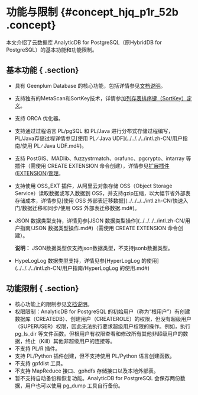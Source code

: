 # 功能与限制 {#concept_hjq_p1r_52b .concept}

本文介绍了云数据库 AnalyticDB for PostgreSQL（原HybridDB for PostgreSQL）的基本功能和功能限制。

## 基本功能 { .section}

-   具有 Geenplum Database 的核心功能，包括详情参见[文档说明](http://gpdb.docs.pivotal.io/4380/ref_guide/feature_summary.html)。
-   支持独有的MetaScan和SortKey技术，详情参加[列存表排序键（SortKey）定义](../../../../intl.zh-CN/用户指南/列存表排序键（SortKey）定义.md#)。
-   支持 ORCA 优化器。
-   支持通过过程语言 PL/pgSQL 和 PL/Java 进行分布式存储过程编写，PL/Java存储过程详情参见[使用 PL ∕ Java UDF](../../../../intl.zh-CN/用户指南/使用 PL ∕ Java UDF.md#)。
-   支持 PostGIS、MADlib、fuzzystrmatch、orafunc、pgcrypto、intarray 等插件（需使用 CREATE EXTENSION 命令创建），详情参见[扩展插件\(EXTENSION\)管理](../../../../intl.zh-CN/用户指南/扩展插件(EXTENSION)管理.md#)。
-   支持使用 OSS\_EXT 插件，从阿里云对象存储 OSS（Object Storage Service）读取数据或写入数据到 OSS，并支持gzip压缩，以大幅节省外部表存储成本，详情参见[使用 OSS 外部表迁移数据](../../../../intl.zh-CN/快速入门/数据迁移和同步/使用 OSS 外部表迁移数据.md#)。
-   JSON 数据类型支持，详情见参[JSON 数据类型操作](../../../../intl.zh-CN/用户指南/JSON 数据类型操作.md#)（需使用 CREATE EXTENSION 命令创建）。

    **说明：** JSON数据类型仅支持json数据类型，不支持jsonb数据类型。

-   HypeLogLog 数据类型支持，详情见参[HyperLogLog 的使用](../../../../intl.zh-CN/用户指南/HyperLogLog 的使用.md#)

## 功能限制 { .section}

-   核心功能上的限制参见[文档说明](http://gpdb.docs.pivotal.io/4380/ref_guide/feature_summary.html)。
-   权限限制：AnalyticDB for PostgreSQL 的初始用户（称为“根用户”）有创建数据库（CREATEDB）、创建用户（CREATEROLE）的权限，但没有超级用户（SUPERUSER）权限，因此无法执行要求超级用户权限的操作。例如，执行 pg\_ls\_dir 等文件函数。但根用户有权限查看和修改所有其他非超级用户的数据，终止（Kill）其他非超级用户的连接等。
-   不支持 PL/R 插件。
-   支持 PL/Python 插件创建，但不支持使用 PL/Python 语言创建函数。
-   不支持 gpfdist 工具。
-   不支持 MapReduce 接口、gphdfs 存储接口以及本地外部表。
-   暂不支持自动备份和恢复功能。AnalyticDB for PostgreSQL 会保存两份数据，用户也可以使用 pg\_dump 工具自行备份。

